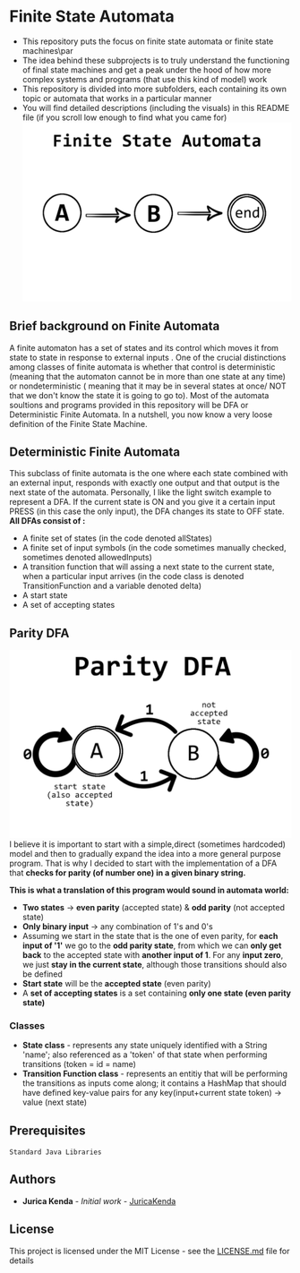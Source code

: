  # Finite State Automata

* This repository puts the focus on finite state automata or finite state machines\par
* The idea behind these subprojects is to truly understand the functioning of final state machines and get a peak under the hood of how more complex systems and programs (that use this kind of model) work
* This repository is divided into more subfolders, each containing its own topic or automata that works in a particular manner
* You will find detailed descriptions (including the visuals) in this README file (if you scroll low enough to find what you came for)
![](/Visuals/FSA.png)
## Brief background on Finite Automata
A finite automaton has a set of states and its control which moves it from state to state in response to external inputs .  One of the crucial distinctions among classes of finite automata is whether that control is deterministic (meaning that the automaton cannot be in more than one state at any time)  or  nondeterministic ( meaning that it may be in several states at once/ NOT that we don't know the state it is going to go to). Most of the automata soultions and programs provided in this repository will be DFA or Deterministic Finite Automata.
In a nutshell, you now know a very loose definition of the Finite State Machine.
## Deterministic Finite Automata
This subclass of finite automata is the one where each state combined with an external input, responds with exactly one output and that output is the next state of the automata.
Personally, I like the light switch example to represent a DFA. If the current state is ON and you give it a certain input PRESS (in this case the only input), the DFA changes its state to OFF state.     
**All DFAs consist of :**   
* A finite set of states (in the code denoted allStates)  
* A finite set of input symbols (in the code sometimes manually checked, sometimes denoted allowedInputs)  
* A transition function that will assing a next state to the current state, when a particular input arrives (in the code class is denoted TransitionFunction and a variable denoted delta)  
* A start state   
* A set of accepting states   
## Parity DFA
![](/Visuals/ParityDFA.png)
I believe it is important to start with a simple,direct (sometimes hardcoded) model and then to gradually expand the idea into a more general purpose program. That is why I decided to start with the implementation of a DFA that **checks for parity (of number one) in a given binary string.**  


**This is what a translation of this program would sound in automata world:**
* **Two states** -> **even parity** (accepted state) & **odd parity** (not accepted state)
* **Only binary input** -> any combination of 1's and 0's
* Assuming we start in the state that is the one of even parity, for **each input of '1'** we go to the **odd parity state**, from which we can **only get back** to the accepted state with **another input of 1**. For any **input zero**, we just **stay in the current state**, although those transitions should also be defined
* **Start state** will be the **accepted state** (even parity)
* A **set of accepting states** is a set containing **only one state (even parity state)**

### Classes
* **State class** - represents any state uniquely identified with a String 'name'; also referenced as a 'token' of that state when performing transitions (token = id = name)
* **Transition Function class** - represents an entitiy that will be performing the transitions as inputs come along; it contains a HashMap that should have defined key-value pairs for any key(input+current state token) -> value (next state)


## Prerequisites 

```
Standard Java Libraries
```

## Authors

* **Jurica Kenda** - *Initial work* - [JuricaKenda](https://github.com/juricaKenda)

## License

This project is licensed under the MIT License - see the [LICENSE.md](LICENSE.md) file for details
